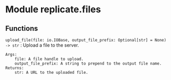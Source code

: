 Module replicate.files
======================

Functions
---------

    
`upload_file(file: io.IOBase, output_file_prefix: Optional[str] = None) ‑> str`
:   Upload a file to the server.
    
    Args:
        file: A file handle to upload.
        output_file_prefix: A string to prepend to the output file name.
    Returns:
        str: A URL to the uploaded file.
